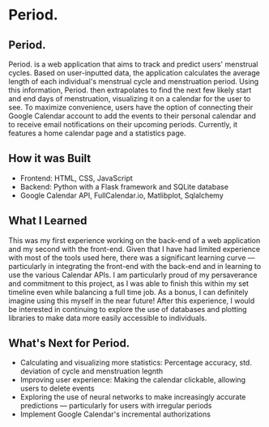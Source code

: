 # Period.

## Period.
Period. is a web application that aims to track and predict users' menstrual cycles. Based on user-inputted data, the application calculates the average length of each individual's menstrual cycle and menstruation period. Using this information, Period. then extrapolates to find the next few likely start and end days of menstruation, visualizing it on a calendar for the user to see. To maximize convenience, users have the option of connecting their Google Calendar account to add the events to their personal calendar and to receive email notifications on their upcoming periods. Currently, it features a home calendar page and a statistics page. 

## How it was Built
* Frontend: HTML, CSS, JavaScript
* Backend: Python with a Flask framework and SQLite database
* Google Calendar API, FullCalendar.io, Matlibplot, Sqlalchemy

## What I Learned
This was my first experience working on the back-end of a web application and my second with the front-end. Given that I have had limited experience with most of the tools used here, there was a significant learning curve — particularly in integrating the front-end with the back-end and in learning to use the various Calendar APIs. I am particularly proud of my persaverance and commitment to this project, as I was able to finish this within my set timeline even while balancing a full time job. As a bonus, I can definitely imagine using this myself in the near future! After this experience, I would be interested in continuing to explore the use of databases and plotting libraries to make data more easily accessible to individuals. 

## What's Next for Period.
* Calculating and visualizing more statistics: Percentage accuracy, std. deviation of cycle and menstruation legnth 
* Improving user experience: Making the calendar clickable, allowing users to delete events
* Exploring the use of neural networks to make increasingly accurate predictions — particularly for users with irregular periods
* Implement Google Calendar's incremental authorizations


